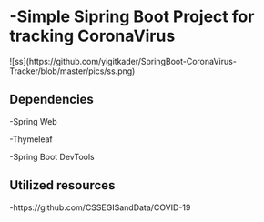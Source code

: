 <h1>-Simple Sipring Boot Project for tracking CoronaVirus</h1> 
![ss](https://github.com/yigitkader/SpringBoot-CoronaVirus-Tracker/blob/master/pics/ss.png)

<h2>Dependencies</h2>

-Spring Web

-Thymeleaf
 
-Spring Boot DevTools 

<h2>Utilized resources</h2>
-https://github.com/CSSEGISandData/COVID-19

